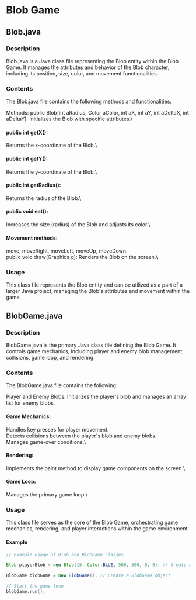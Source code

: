 # Blob Game
## Blob.java
### Description
Blob.java is a Java class file representing the Blob entity within the Blob Game. It manages the attributes and behavior of the Blob character, including its position, size, color, and movement functionalities.
### Contents
The Blob.java file contains the following methods and functionalities:

Methods:
public Blob(int aRadius, Color aColor, int aX, int aY, int aDeltaX, int aDeltaY): Initializes the Blob with specific attributes.\
#### public int **getX()**: 
Returns the x-coordinate of the Blob.\
#### public int **getY()**: 
Returns the y-coordinate of the Blob.\
#### public int **getRadius()**: 
Returns the radius of the Blob.\
#### public void **eat()**: 
Increases the size (radius) of the Blob and adjusts its color.\
#### Movement methods: 
move, moveRight, moveLeft, moveUp, moveDown.\
public void draw(Graphics g): 
Renders the Blob on the screen.\

### Usage
This class file represents the Blob entity and can be utilized as a part of a larger Java project, managing the Blob's attributes and movement within the game.

## BlobGame.java
### Description
BlobGame.java is the primary Java class file defining the Blob Game. It controls game mechanics, including player and enemy blob management, collisions, game loop, and rendering.

### Contents
The BlobGame.java file contains the following:

Player and Enemy Blobs:
Initializes the player's blob and manages an array list for enemy blobs.
#### Game Mechanics:
Handles key presses for player movement.\
Detects collisions between the player's blob and enemy blobs.\
Manages game-over conditions.\
#### Rendering:
Implements the paint method to display game components on the screen.\
#### Game Loop:
Manages the primary game loop.\
### Usage
This class file serves as the core of the Blob Game, orchestrating game mechanics, rendering, and player interactions within the game environment.

#### Example
```java
// Example usage of Blob and BlobGame classes

Blob playerBlob = new Blob(15, Color.BLUE, 500, 500, 0, 0); // Create a player's Blob

BlobGame blobGame = new BlobGame(); // Create a BlobGame object

// Start the game loop
blobGame.run();
```
